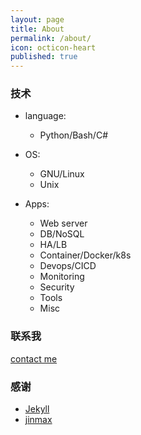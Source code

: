 ```yaml
---
layout: page
title: About
permalink: /about/
icon: octicon-heart
published: true
---
```



### 技术

- language:
  - Python/Bash/C#

- OS:
  - GNU/Linux 
  - Unix

- Apps:
  - Web server
  - DB/NoSQL
  - HA/LB
  - Container/Docker/k8s
  - Devops/CICD
  - Monitoring
  - Security 
  - Tools
  - Misc


### 联系我

[contact me](mailto:jinmeng260@yahoo.com)

### 感谢

* [Jekyll](http://jekyllrb.com)
* [jinmax](mailto:jinmeng260@gmail.com)
